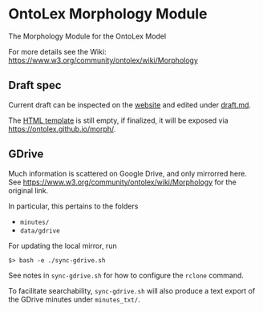 # OntoLex Morphology Module

The Morphology Module for the OntoLex Model

For more details see the Wiki: https://www.w3.org/community/ontolex/wiki/Morphology

## Draft spec

Current draft can be inspected on the [website](https://ontolex.github.io/morph/draft.html) and edited under [draft.md](draft.md).

The [HTML template](index.html) is still empty, if finalized, it will be exposed via https://ontolex.github.io/morph/.

## GDrive

Much information is scattered on Google Drive, and only mirrorred here.
See https://www.w3.org/community/ontolex/wiki/Morphology for the original link.

In particular, this pertains to the folders
- `minutes/`
- `data/gdrive`

For updating the local mirror, run

    $> bash -e ./sync-gdrive.sh

See notes in `sync-gdrive.sh` for how to configure the `rclone` command.

To facilitate searchability, `sync-gdrive.sh` will also produce a text export of the GDrive minutes under `minutes_txt/`.
